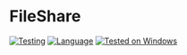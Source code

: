 # FileShare 
[![Testing](https://github.com/Hunter87ff/FileShare/actions/workflows/python-app.yml/badge.svg)](https://github.com/Hunter87ff/FileShare/actions/workflows/python-app.yml)
[![Language](https://img.shields.io/badge/Language-Python-blue.svg)](https://www.python.org/)
[![Tested on Windows](https://img.shields.io/badge/Tested%20on-Windows|linux|Android-brightgreen.svg)](https://www.microsoft.com/windows/)

